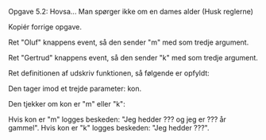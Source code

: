 Opgave 5.2: Hovsa... Man spørger ikke om en dames alder
(Husk reglerne)

Kopiér forrige opgave.

Ret "Oluf" knappens event, så den sender "m" med som tredje argument.

Ret "Gertrud" knappens event, så den sender "k" med som tredje argument.

Ret definitionen af udskriv funktionen, så følgende er opfyldt:

Den tager imod et trejde parameter: kon.

Den tjekker om kon er "m" eller "k":

Hvis kon er "m" logges beskeden: "Jeg hedder ??? og jeg er ??? år gammel".
Hvis kon er "k" logges beskeden: "Jeg hedder ???".